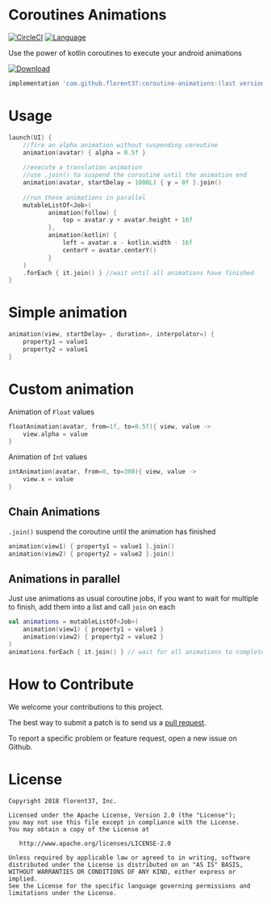 # Coroutines Animations

[![CircleCI](https://circleci.com/gh/florent37/Coroutine-Animations/tree/master.svg?style=svg)](https://circleci.com/gh/florent37/Coroutine-Animations/tree/master)
[![Language](https://img.shields.io/badge/language-kotlin-brightgreen.svg)](https://github.com/florent37/Coroutine-Animations)

Use the power of kotlin coroutines to execute your android animations

[ ![Download](https://api.bintray.com/packages/florent37/maven/Coroutines-Animations/images/download.svg) ](https://bintray.com/florent37/maven/Coroutines-Animations/)
```groovy
implementation 'com.github.florent37:coroutine-animations:(last version)'
```

# Usage

```kotlin
launch(UI) {
    //fire an alpha animation without suspending coroutine
    animation(avatar) { alpha = 0.5f } 
 
    //execute a translation animation
    //use .join() to suspend the coroutine until the animation end
    animation(avatar, startDelay = 1000L) { y = 0f }.join()
 
    //run these animations in parallel
    mutableListOf<Job>(
           animation(follow) {
               top = avatar.y + avatar.height + 16f
           },
           animation(kotlin) {
               left = avatar.x - kotlin.width - 16f
               centerY = avatar.centerY()
           }
    )
    .forEach { it.join() } //wait until all animations have finished
}
```

# Simple animation

```kotlin
animation(view, startDelay= , duration=, interpolator=) { 
    property1 = value1 
    property2 = value1 
}
```

# Custom animation

Animation of `Float` values
```kotlin
floatAnimation(avatar, from=1f, to=0.5f){ view, value ->
    view.alpha = value
}
```

Animation of `Int` values
```kotlin
intAnimation(avatar, from=0, to=300){ view, value ->
    view.x = value
}
```

## Chain Animations

`.join()` suspend the coroutine until the animation has finished

```kotlin
animation(view1) { property1 = value1 }.join()
animation(view2) { property2 = value2 }.join()
```

## Animations in parallel

Just use animations as usual coroutine jobs, 
if you want to wait for multiple to finish, 
add them into a list and call `join` on each

```kotlin
val animations = mutableListOf<Job>(
    animation(view1) { property1 = value1 }
    animation(view2) { property2 = value2 }
)
animations.forEach { it.join() } // wait for all animations to complete
```

# How to Contribute

We welcome your contributions to this project. 

The best way to submit a patch is to send us a [pull request](https://help.github.com/articles/about-pull-requests/). 

To report a specific problem or feature request, open a new issue on Github. 

# License

    Copyright 2018 florent37, Inc.

    Licensed under the Apache License, Version 2.0 (the "License");
    you may not use this file except in compliance with the License.
    You may obtain a copy of the License at

       http://www.apache.org/licenses/LICENSE-2.0

    Unless required by applicable law or agreed to in writing, software
    distributed under the License is distributed on an "AS IS" BASIS,
    WITHOUT WARRANTIES OR CONDITIONS OF ANY KIND, either express or implied.
    See the License for the specific language governing permissions and
    limitations under the License.
